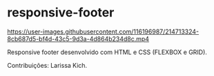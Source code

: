 # responsive-footer

https://user-images.githubusercontent.com/116196987/214713324-8cb687d5-bf4d-43c5-9d3a-4d864b234d8c.mp4

Responsive footer desenvolvido com HTML e CSS (FLEXBOX e GRID).

Contribuições: Larissa Kich.

